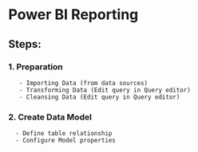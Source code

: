 # Power BI Reporting

## Steps:

### 1. Preparation

       - Importing Data (from data sources)
       - Transforming Data (Edit query in Query editor)
       - Cleansing Data (Edit query in Query editor)

### 2. Create Data Model

      - Define table relationship
      - Configure Model properties
